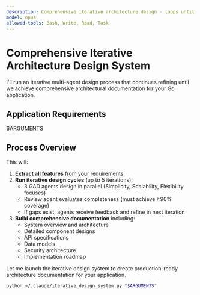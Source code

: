 ```yaml
---
description: Comprehensive iterative architecture design - loops until complete documentation
model: opus
allowed-tools: Bash, Write, Read, Task
---
```


# Comprehensive Iterative Architecture Design System

I'll run an iterative multi-agent design process that continues refining until we achieve comprehensive architectural documentation for your Go application.

## Application Requirements
$ARGUMENTS

## Process Overview

This will:
1. **Extract all features** from your requirements
2. **Run iterative design cycles** (up to 5 iterations):
   - 3 GAD agents design in parallel (Simplicity, Scalability, Flexibility focuses)
   - Review agent evaluates completeness (must achieve ≥90% coverage)
   - If gaps exist, agents receive feedback and refine in next iteration
3. **Build comprehensive documentation** including:
   - System overview and architecture
   - Detailed component designs
   - API specifications
   - Data models
   - Security architecture
   - Implementation roadmap

Let me launch the iterative design system to create production-ready architecture documentation for your application.

```bash
python ~/.claude/iterative_design_system.py "$ARGUMENTS"
```